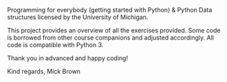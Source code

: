 Programming for everybody (getting started with Python) & Python Data structures licensed by the University of Michigan. 

This project provides an overview of all the exercises provided.
Some code is borrowed from other course companions and adjusted accordingly.
All code is compatible with Python 3. 

Thank you in advanced and happy coding! 

Kind regards, 
Mick Brown
